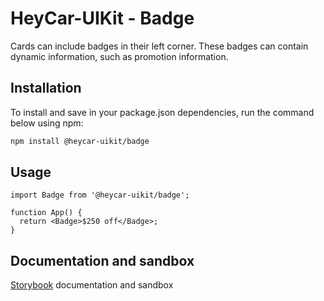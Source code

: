 # HeyCar-UIKit - Badge

Cards can include badges in their left corner. These badges can contain dynamic information, such as promotion information.

## Installation

To install and save in your package.json dependencies, run the command below using npm:

```bash
npm install @heycar-uikit/badge
```

## Usage

```tsx
import Badge from '@heycar-uikit/badge';

function App() {
  return <Badge>$250 off</Badge>;
}
```

## Documentation and sandbox

[Storybook](https://hey-car.github.io/heycar-uikit/main/?path=/docs/components-badge--badge) documentation and sandbox
